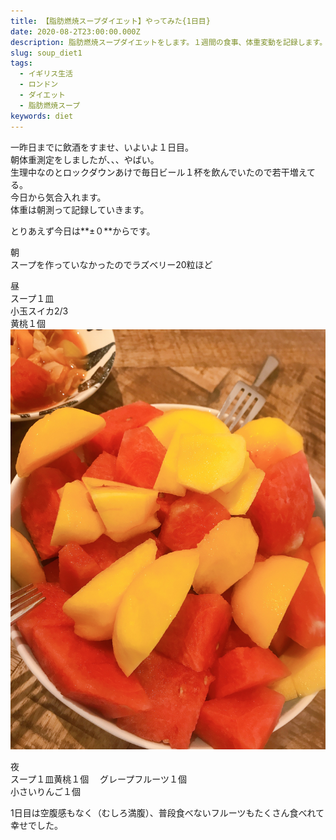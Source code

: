 ```yaml
---
title: 【脂肪燃焼スープダイエット】やってみた{1日目}
date: 2020-08-2T23:00:00.000Z
description: 脂肪燃焼スープダイエットをします。１週間の食事、体重変動を記録します。
slug: soup_diet1
tags: 
  - イギリス生活
  - ロンドン
  - ダイエット
  - 脂肪燃焼スープ
keywords: diet
---  
```


一昨日までに飲酒をすませ、いよいよ１日目。  
朝体重測定をしましたが、、、やばい。  
生理中なのとロックダウンあけで毎日ビール１杯を飲んでいたので若干増えてる。  
今日から気合入れます。  
体重は朝測って記録していきます。  

とりあえず今日は**±０**からです。  

朝  
スープを作っていなかったのでラズベリー20粒ほど  

昼  
スープ１皿  
小玉スイカ2/3  
黄桃１個    
![スイカ](IMG_1879.JPG)  

夜  
スープ１皿黄桃１個　
グレープフルーツ１個  
小さいりんご１個  

1日目は空腹感もなく（むしろ満腹）、普段食べないフルーツもたくさん食べれて幸せでした。  